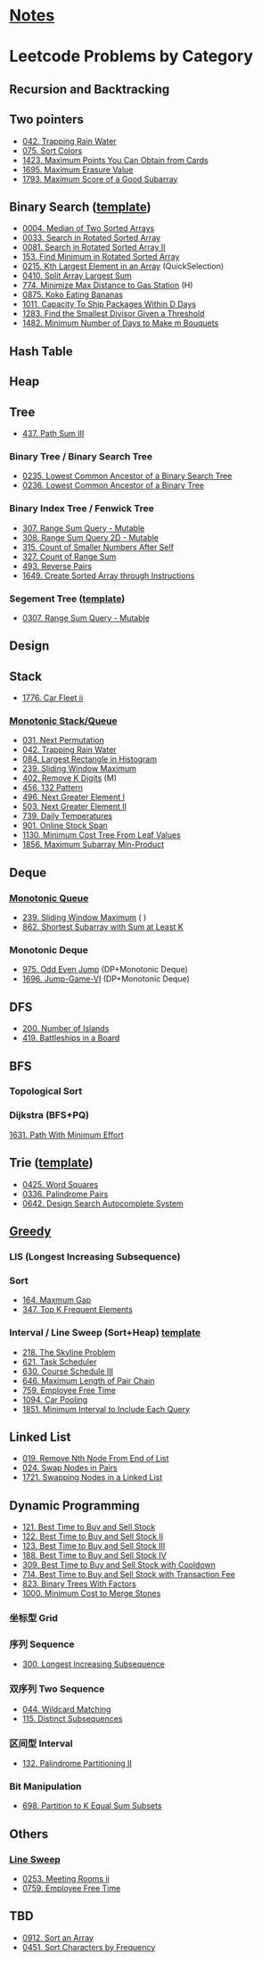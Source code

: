 # [Notes](notes/readme.md)

# Leetcode Problems by Category

## Recursion and Backtracking

## Two pointers
* [042. Trapping Rain Water](leetcode/lc0042_trapping_rain_water.py)
* [075. Sort Colors](leetcode/lc0075_sort-colors.py)
* [1423. Maximum Points You Can Obtain from Cards](leetcode/lc1423_maximum-points-you-can-obtain-from-cards.py)
* [1695. Maximum Erasure Value](leetcode/lc1695_maximum-erasure-value.py)
* [1793. Maximum Score of a Good Subarray](leetcode/lc1793_maximum-score-of-a-good-subarray.py)

## Binary Search ([template](template/binary_search.py))
* [0004. Median of Two Sorted Arrays](leetcode/lc0004_median_of_two_sorted_arrays.py)
* [0033. Search in Rotated Sorted Array](leetcode/lc0033_search-in-rotated-sorted-array.py)
* [0081. Search in Rotated Sorted Array II](leetcode/lc0081_search-in-rotated-sorted-array-ii.py)
* [153. Find Minimum in Rotated Sorted Array](leetcode/lc0153_find-minimum-in-rotated-sorted-array.py)
* [0215. Kth Largest Element in an Array](leetcode/lc0215_kth_largest_element_in_an_array.py) (QuickSelection)
* [0410. Split Array Largest Sum](leetcode/lc0410_split-array-largest-sum.py)
* [774. Minimize Max Distance to Gas Station](leetcode/lc0774_minimize-max-distance-to-gas-station.py) (H)
* [0875. Koko Eating Bananas](leetcode/lc0875_koko-eating-bananas.py)
* [1011. Capacity To Ship Packages Within D Days](leetcode/lc1011_capacity-to-ship-packages-within-d-days.py)
* [1283. Find the Smallest Divisor Given a Threshold](leetcode/lc1283-find-the-smallest-divisor-given-a-threshold.py)
* [1482. Minimum Number of Days to Make m Bouquets](leetcode/lc1482_minimum-number-of-days-to-make-m-bouquets.py)

## Hash Table

## Heap

## Tree
* [437. Path Sum III](leetcode/lc0437_path-sum-iii.py)
### Binary Tree / Binary Search Tree
* [0235. Lowest Common Ancestor of a Binary Search Tree](leetcode/lc0235_lowest-common-ancestor-of-a-binary-search-tree.py)
* [0236. Lowest Common Ancestor of a Binary Tree](leetcode/lc0236_lowest-common-ancestor-of-a-binary-tree.py)
### Binary Index Tree / Fenwick Tree
- [307. Range Sum Query - Mutable](leetcode/lc0307_range-sum-query-mutable.py)
- [308. Range Sum Query 2D - Mutable](leetcode/lc0308_range-sum-query-2d-mutable.py)
- [315. Count of Smaller Numbers After Self](leetcode/lc0315_count-of-smaller-numbers-after-self.py)
- [327. Count of Range Sum](leetcode/lc0327_count-of-range-sum.py)
- [493. Reverse Pairs](leetcode/lc0493_reverse-pairs.py)
- [1649. Create Sorted Array through Instructions](leetcode/lc1649_create-sorted-array-through-instructions.py)
### Segement Tree ([template](template/tree/segment_tree.py))
* [0307. Range Sum Query - Mutable](leetcode/lc0307_range-sum-query-mutable.py)

## Design

## Stack
* [1776. Car Fleet ii](leetcode/lc1776_car-fleet-ii.py)
### [Monotonic Stack/Queue](notes/algo_monotonic_stack_deque.md)
* [031. Next Permutation](leetcode/lc0031_next-permutation.py)
* [042. Trapping Rain Water](leetcode/lc0042_trapping_rain_water.py)
* [084. Largest Rectangle in Histogram](leetcode/lc0084_largest-rectangle-in-histogram.py)
* [239. Sliding Window Maximum](leetcode/lc0239_sliding_window_maximum.py)
* [402. Remove K Digits](leetcode/lc0402_remove_k_digits.py) (M)
* [456. 132 Pattern](leetcode/lc0456_132_pattern.py)
* [496. Next Greater Element I](leetcode/lc0496_next_greater_element_i.py)
* [503. Next Greater Element II](leetcode/lc0503_next_greater_element_ii.py)
* [739. Daily Temperatures](leetcode/lc0739_daily_temperatures.py)
* [901. Online Stock Span](leetcode/lc0901_online_stock_span.py)
* [1130. Minimum Cost Tree From Leaf Values](leetcode/lc1130_minimum_cost_tree_from_leaf_values.py)
* [1856. Maximum Subarray Min-Product](leetcode/lc1856_maximum-subarray-min-product.py)

## Deque
### [Monotonic Queue](template/problems/sliding_window_max.py)
* [239. Sliding Window Maximum](leetcode/lc0239_sliding_window_maximum.py) (  )
* [862. Shortest Subarray with Sum at Least K](leetcode/lc0862_shortest_subarray_with_sum_at_least_k.py)
### Monotonic Deque
* [975. Odd Even Jump](leetcode/lc0975_odd-even-jump.py) (DP+Monotonic Deque)
* [1696. Jump-Game-VI](leetcode/lc1696_jump_game_vi.py) (DP+Monotonic Deque)

## DFS
* [200. Number of Islands](leetcode/lc0200_number_of_islands.py)
* [419. Battleships in a Board](leetcode/lc0419_battleships-in-a-board.py)
## BFS
### Topological Sort
### Dijkstra (BFS+PQ)
[1631. Path With Minimum Effort](leetcode/lc1631_path-with-minimum-effort.py)
## Trie ([template](template/tree/trie.py))
* [0425. Word Squares](leetcode/lc0425_word_squares.py)
* [0336. Palindrome Pairs](leetcode/lc0336_palindrome_pairs.py)
* [0642. Design Search Autocomplete System](leetcode/lc0642_design-search-autocomplete-system.py)

## [Greedy](notes/algo_greedy.md)
### LIS (Longest Increasing Subsequence)
### Sort
* [164. Maxmum Gap](leetcode/lc0164_maximum-gap.py)
* [347. Top K Frequent Elements](leetcode/lc0347_top-k-frequent-elements.py)
### Interval / Line Sweep (Sort+Heap) [template](template/problems/array_interval_linesweep.py)
* [218. The Skyline Problem](leetcode/lc0218_the-skyline-problem.py)
* [621. Task Scheduler](leetcode/lc0621_task_scheduler.py)
* [630. Course Schedule III](leetcode/lc0630_course-schedule-iii.py)
* [646. Maximum Length of Pair Chain](leetcode/lc0646_maximum-length-of-pair-chain.py)
* [759. Employee Free Time](leetcode/lc0759_employee-free-time.py)
* [1094. Car Pooling](leetcode/lc1094_car_pooling.py)
* [1851. Minimum Interval to Include Each Query](leetcode/lc1851_minimum-interval-to-include-each-query.py)

## Linked List
* [019. Remove Nth Node From End of List](leetcode/lc0019_remove-nth-node-from-end-of-list.py)
* [024. Swap Nodes in Pairs](leetcode/lc0024_swap-nodes-in-pairs.py)
* [1721. Swapping Nodes in a Linked List](leetcode/lc1721_swapping-nodes-in-a-linked-list.py)

## Dynamic Programming
* [121. Best Time to Buy and Sell Stock](leetcode/lc0121_best-time-to-buy-and-sell-stock.py)
* [122. Best Time to Buy and Sell Stock II](leetcode/lc0122_best-time-to-buy-and-sell-stock-ii.py)
* [123. Best Time to Buy and Sell Stock III](leetcode/lc0123_best-time-to-buy-and-sell-stock-iii.py)
* [188. Best Time to Buy and Sell Stock IV]()
* [309. Best Time to Buy and Sell Stock with Cooldown]()
* [714. Best Time to Buy and Sell Stock with Transaction Fee](leetcode/lc0714_best_time_to_buy_and_sell_stock_with_transaction_fee.py)
* [823. Binary Trees With Factors](leetcode/lc0823_binary-trees-with-factors.py)
* [1000. Minimum Cost to Merge Stones](leetcode/lc1000_minimum-cost-to-merge-stones.py)
### 坐标型 Grid
### 序列 Sequence
* [300. Longest Increasing Subsequence](leetcode/lc0300_longest-increasing-subsequence.py)
### 双序列 Two Sequence
* [044. Wildcard Matching](leetcode/lc0044_wildcard-matching.py)
* [115. Distinct Subsequences](leetcode/lc0115_distinct-subsequences.py)
### 区间型 Interval
* [132. Palindrome Partitioning II](leetcode/lc0132_palindrome-partitioning-ii.py)
### Bit Manipulation
* [698. Partition to K Equal Sum Subsets](leetcode/lc0698_partition-to-k-equal-sum-subsets.py)
## Others
### [Line Sweep](template/interval_line_sweep.py)
* [0253. Meeting Rooms ii](leetcode/lc0253_meeting-rooms-ii.py)
* [0759. Employee Free Time](leetcode/lc0759_employee-free-time.py)

## TBD
* [0912. Sort an Array](leetcode/lc0912_sort_an_array.py)
* [0451. Sort Characters by Frequency](leetcode/lc0451_sort-characters-by-frequency.py)
